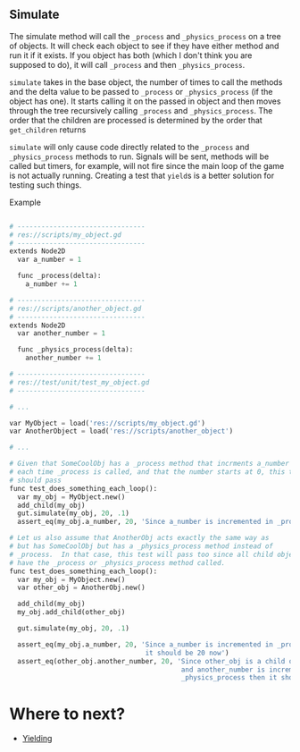 ## <a name="simulate"> Simulate
The simulate method will call the `_process` and `_physics_process` on a tree of objects.  It will check each object to see if they have either method and run it if it exists.  If you object has both (which I don't think you are supposed to do), it will call `_process` and then `_physics_process`.

`simulate` takes in the base object, the number of times to call the methods and the delta value to be passed to `_process` or `_physics_process` (if the object has one).  It starts calling it on the passed in object and then moves through the tree recursively calling `_process` and `_physics_process`.  The order that the children are processed is determined by the order that `get_children` returns 

`simulate` will only cause code directly related to the `_process` and `_physics_process` methods to run.  Signals will be sent, methods will be called but timers, for example, will not fire since the main loop of the game is not actually running.  Creating a test that `yield`s is a better solution for testing such things.

Example
``` python

# --------------------------------
# res://scripts/my_object.gd
# --------------------------------
extends Node2D
  var a_number = 1

  func _process(delta):
    a_number += 1

# --------------------------------
# res://scripts/another_object.gd
# --------------------------------
extends Node2D
  var another_number = 1

  func _physics_process(delta):
    another_number += 1

# --------------------------------
# res://test/unit/test_my_object.gd
# --------------------------------

# ...

var MyObject = load('res://scripts/my_object.gd')
var AnotherObject = load('res://scripts/another_object')

# ...

# Given that SomeCoolObj has a _process method that incrments a_number by 1
# each time _process is called, and that the number starts at 0, this test
# should pass
func test_does_something_each_loop():
  var my_obj = MyObject.new()
  add_child(my_obj)
  gut.simulate(my_obj, 20, .1)
  assert_eq(my_obj.a_number, 20, 'Since a_number is incremented in _process, it should be 20 now')

# Let us also assume that AnotherObj acts exactly the same way as
# but has SomeCoolObj but has a _physics_process method instead of
# _process.  In that case, this test will pass too since all child objects
# have the _process or _physics_process method called.
func test_does_something_each_loop():
  var my_obj = MyObject.new()
  var other_obj = AnotherObj.new()

  add_child(my_obj)
  my_obj.add_child(other_obj)

  gut.simulate(my_obj, 20, .1)

  assert_eq(my_obj.a_number, 20, 'Since a_number is incremented in _process, \
                                  it should be 20 now')
  assert_eq(other_obj.another_number, 20, 'Since other_obj is a child of my_obj \
                                           and another_number is incremented in \
                                           _physics_process then it should be 20 now')

```

# Where to next?
* [Yielding](https://github.com/bitwes/Gut/wiki/Yielding)<br/>
